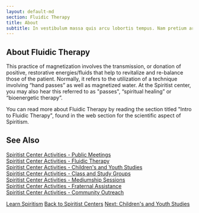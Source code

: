```yaml
---
layout: default-md
section: Fluidic Therapy
title: About
subtitle: In vestibulum massa quis arcu lobortis tempus. Nam pretium arcu in odio vulputate luctus.
---
```


## About Fluidic Therapy

This practice of magnetization involves the transmission, or donation of positive, restorative energies/fluids that help to revitalize and re-balance those of the patient. Normally, it refers to the utilization of a technique involving “hand passes” as well as magnetized water.   At the Spiritist center, you may also hear this referred to  as "passes", “spiritual healing” or “bioenergetic therapy”. 

You can read more about Fluidic Therapy by reading the section titled "Intro to Fluidic Therapy", found in the web section for the scientific aspect of Spiritism. 


## See Also
[Spiritist Center Activities - Public Meetings](public-meetings)  
[Spiritist Center Activities - Fluidic Therapy](fluidic-therapy)  
[Spiritist Center Activities - Children's and Youth Studies](children-youth-studies)  
[Spiritist Center Activities - Class and Study Groups](study-groups)  
[Spiritist Center Activities - Mediumship Sessions](mediumship-sessions)  
[Spiritist Center Activities - Fraternal Assistance](fraternal-assistance)  
[Spiritist Center Activities - Community Outreach](community-outreach) 


<a href="learn" class="button special">Learn Spiritism</a>
<a href="/spiritism/centers" class="button">Back to Spiritist Centers</a>
<a href="children-youth-studies" class="button">Next: Children's and Youth Studies</a>